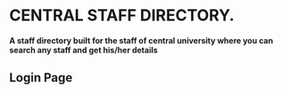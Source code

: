 # CENTRAL STAFF DIRECTORY.
#### A staff directory built for the staff of central university where you can search any staff and get his/her details 

## Login Page 
